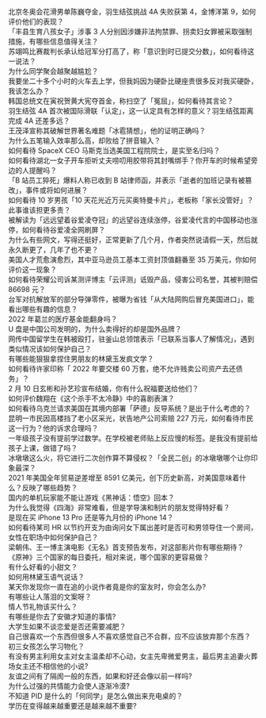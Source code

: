 北京冬奥会花滑男单陈巍夺金，羽生结弦挑战 4A 失败获第 4，金博洋第 9，如何评价他们的表现？  
「丰县生育八孩女子」涉事 3 人分别因涉嫌非法拘禁罪、拐卖妇女罪被采取强制措施，有哪些信息值得关注？  
苏翊鸣比赛裁判长承认给冠军分打高了，称「意识到时已提交分数」，如何看待这一说法？  
为什么同学聚会越聚越尴尬？  
我要坐二十多个小时的火车去上学，但我妈因为硬卧比硬座贵很多反对我买硬卧，我该怎么办？  
韩国总统文在寅祝贺黄大宪夺首金，称扫空了「冤屈」，如何看待其言论？  
羽生结弦 4A 首次被国际滑联「认定」，这一认定具有怎样的意义？羽生结弦距离完成 4A 还差多远？  
王茂泽宣称其破解世界著名难题「冰雹猜想」，他的证明正确吗？  
为什么五笔输入效率那么高，却败给了拼音输入？  
如何看待 SpaceX CEO 马斯克当选美国工程院院士，是实至名归吗？  
如何看待湖北一女子开车拒听丈夫唠叨用胶带将其封嘴绑手？你开车的时候希望旁边的人提醒吗？  
「B 站员工猝死」爆料人称已收到 B 站律师函，并表示「逝者的加班记录有被篡改」，事件或将如何进展？  
如何看待 10 岁男孩「10 天花光近万元买奥特曼卡片」，老板称「家长没管好」？此事谁该担更多责？  
被解读为「远远望着谷爱凌夺冠」的远望谷连续涨停，谷爱凌代言的中国移动也涨停，如何看待谷爱凌全网刷屏？  
为什么有些网文，写得还挺好，正常更新了几个月，作者突然说请假一天，然后就永久断更了，几年了也不更？  
美国人才荒愈演愈烈，其中亚马逊员工基本工资封顶值翻番至 35 万美元，你如何评价这一现象？  
如何看待荣耀公司诉某测评博主「云评测」诋毁产品，侵害公司名誉，其被判赔偿 86698 元？  
台军对抗解放军的部分导弹零件，被曝为省钱「从大陆网购后冒充美国进口」，能看出哪些有趣的信息？  
2022 年葛兰的医疗基金能翻身吗？  
U 盘是中国公司发明的，为什么卖得好的却是国外品牌？  
网传中国留学生在韩被殴打，驻釜山总领馆表示「已联系当事人了解情况」，遇到类似情况该如何保护自己？  
有哪些能狠狠拿捏住男朋友的林黛玉发疯文学？  
如何看待许家印称「 2022 年要交楼 60 万套，绝不允许贱卖公司资产去还债务」？  
2 月 10 日玄彬和孙艺珍宣布结婚，你有什么祝福要送给他们？  
如何评价魏翔在《这个杀手不太冷静》中的喜剧表演？  
如何看待乌克兰请求美国在其境内部署「萨德」反导系统？是出于什么考虑的？  
昆明一市民因高楼挡了老小区采光，状告地产公司索赔 227 万元，如何看待市民这一行为？他的诉求合理吗？  
一年级孩子没有提前学过数学。在学校被老师贴上反应慢的标签。是我没有提前给孩子上课，做错了吗？  
冰墩墩这么火，将它进行二次创作算不算侵权？「全民二创」的冰墩墩哪个让你印象最深？  
2021 年美国全年贸易逆差增至 8591 亿美元，创下历史新高，对美国意味着什么？反映了哪些趋势？  
国内的单机玩家能不能让游戏《黑神话：悟空》回本？  
为什么我觉得《四海》非常难看，但是学导演和制片的朋友觉得特好看？  
是现在买 iPhone 13 Pro 还是等九月份的 iPhone 14？  
如何看待某司 HR 以节约开支为由询问女下属出差时是否可和男领导住一个房间，女性在职场中如何保护自己？  
梁朝伟、王一博主演电影《无名》首支预告发布，对这部影片你有哪些期待？  
《原神》三个国家的每日委托，相对来说，哪个国家的更容易做？  
有什么好看的小甜文？  
如何用林黛玉语气说话？  
某天你发现你一直在追的小说作者竟是你的室友时，你会怎么办?  
有哪些让人落泪的文案呀？  
情人节礼物该买什么？  
有哪些是你去了安徽才知道的事情?  
大学生如果不谈恋爱是否还需要减肥？  
自己很喜欢一个东西但很多人不喜欢感觉自己不合群，应不应该放弃那个东西？  
初三女孩怎么学习物化？  
有没有男主利用女主对女主温柔却不心动，女主先卑微爱男主，最后男主追妻火葬场女主还不相信他的小说?  
友谊之间有了隔阂一般的东西，如果和好还会像以前一样吗?  
为什么过强的共情能力会使人逐渐冷漠?  
不知道 PID 是什么的「何同学」是怎么做出来充电桌的？  
学历在变得越来越重要还是越来越不重要?  
